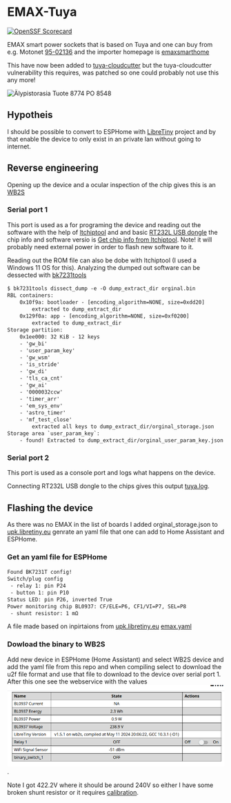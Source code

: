 # EMAX-Tuya

<!-- 
SPDX-License-Identifier: MIT
-->
<!--
[![REUSE status](https://api.reuse.software/badge/git.fsfe.org/reuse/api)](https://api.reuse.software/info/git.fsfe.org/reuse/api)
-->
[![OpenSSF Scorecard](https://api.securityscorecards.dev/projects/github.com/andy778/EMAX-Tuya/badge)](https://securityscorecards.dev/viewer/?uri=github.com/andy778/EMAX-Tuya)

EMAX smart power sockets that is based on Tuya and one can buy from e.g. Motonet [95-02136](https://www.motonet.fi/tuote/emax-alypistorasia-energiankulutusmittarilla?product=95-02136) and the importer homepage is [emaxsmarthome](https://emaxsmarthome.fi/product/alypistorasia-16a-3500w-energiakulutusmittarilla/)

This have now been added to [tuya-cloudcutter](https://github.com/tuya-cloudcutter/tuya-cloudcutter.github.io/commit/1f579ddf50f7668a34c5097660ae8301644443fc) but the tuya-cloudcutter vulnerability this requires, was patched so one could probably not use this any more!   


![Älypistorasia Tuote 8774 PO 8548](https://i0.wp.com/emaxsmarthome.fi/wp-content/uploads/2021/10/8774_8.jpg)

## Hypotheis 
I should be possible to convert to ESPHome with [LibreTiny](https://esphome.io/components/libretiny.html) project and by that enable the device to only exist in an private lan without going to internet. 

## Reverse engineering
Opening up the device and a ocular inspection of the chip gives this is an [WB2S](https://docs.libretiny.eu/boards/wb2s/) 


### Serial port 1
This port is used as a for programing the device and reading out the software with the help of [ltchiptool](https://github.com/libretiny-eu/ltchiptool) 
and and basic [RT232L USB dongle](cabling.png) the chip info and software versio is [Get chip info from ltchiptool](Get_chip_info.png).
Note! it will probably need external power in order to flash new software to it. 

Reading out the ROM file can also be dobe with ltchiptool (I used a Windows 11 OS for this). Analyzing the dumped out software can be dessected with [bk7231tools](https://github.com/tuya-cloudcutter/bk7231tools) 
```
$ bk7231tools dissect_dump -e -O dump_extract_dir orginal.bin 
RBL containers:
	0x10f9a: bootloader - [encoding_algorithm=NONE, size=0xdd20]
		extracted to dump_extract_dir
	0x129f0a: app - [encoding_algorithm=NONE, size=0xf0200]
		extracted to dump_extract_dir
Storage partition:
	0x1ee000: 32 KiB - 12 keys
	- 'gw_bi'
	- 'user_param_key'
	- 'gw_wsm'
	- 'is_stride'
	- 'gw_di'
	- 'tls_ca_cnt'
	- 'gw_ai'
	- '0000032ccw'
	- 'timer_arr'
	- 'em_sys_env'
	- 'astro_timer'
	- 'mf_test_close'
		extracted all keys to dump_extract_dir/orginal_storage.json
Storage area `user_param_key`:
	- found! Extracted to dump_extract_dir/orginal_user_param_key.json
```

### Serial port 2 
This port is used as a console port and logs what happens on the device.

Connecting RT232L USB dongle to the chips gives this output [tuya.log](tuya.log). 

## Flashing the device 
As there was no EMAX in the list of boards I added orginal_storage.json to [upk.libretiny.eu](https://upk.libretiny.eu/) genrate an yaml file that one can add to Home Assistant and ESPHome.  

### Get an yaml file for ESPHome
```
Found BK7231T config!
Switch/plug config
 - relay 1: pin P24
 - button 1: pin P10
Status LED: pin P26, inverted True
Power monitoring chip BL0937: CF/ELE=P6, CF1/VI=P7, SEL=P8
 - shunt resistor: 1 mΩ
```
A file made based on inpirtaions from [upk.libretiny.eu](https://upk.libretiny.eu/) [emax.yaml](emax.yaml)

### Dowload the binary to WB2S
Add new device in ESPHome (Home Assistant) and select WB2S device and add the yaml file from this repo and when compiling select to download the u2f file format and use that file to download to the device over serial port 1. After this one see the webservice with the values ![webserver](webserver.png) .

Note I got 422.2V where it should be around 240V so either I have some broken shunt resistor or it requires [calibration](https://esphome.io/components/sensor/hlw8012.html#configuration-variables).




